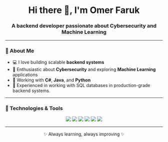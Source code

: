 <h1 align="center">Hi there 👋, I'm Omer Faruk</h1>
<h3 align="center">A backend developer passionate about Cybersecurity and Machine Learning</h3>

---

### 🧠 About Me

- 💻 I love building scalable **backend systems**
- 🔐 Enthusiastic about **Cybersecurity** and exploring **Machine Learning** applications
- 🧰 Working with **C#**, **Java**, and **Python**
- 💾 Experienced in working with SQL databases in production-grade backend systems.



---

### 🚀 Technologies & Tools

<p align="center">
  <img src="https://img.shields.io/badge/C%23-239120?style=for-the-badge&logo=c-sharp&logoColor=white" />
  <img src="https://img.shields.io/badge/Java-007396?style=for-the-badge&logo=java&logoColor=white" />
  <img src="https://img.shields.io/badge/Python-3776AB?style=for-the-badge&logo=python&logoColor=white" />
  <img src="https://img.shields.io/badge/SQL-003B57?style=for-the-badge&logo=sqlite&logoColor=white" />
  <img src="https://img.shields.io/badge/.NET-512BD4?style=for-the-badge&logo=dotnet&logoColor=white" />
  <img src="https://img.shields.io/badge/Visual%20Studio-5C2D91?style=for-the-badge&logo=visualstudio&logoColor=white" />
</p>

---




<p align="center">✨ Always learning, always improving ✨</p>

